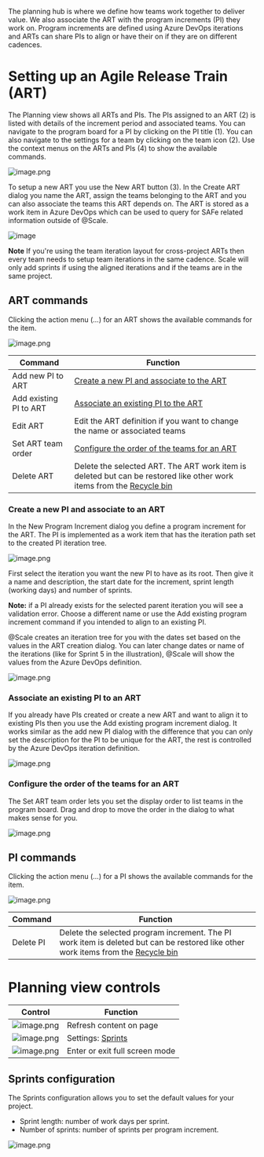 The planning hub is where we define how teams work together to deliver value. We also associate the ART with the program increments (PI) they work on. Program increments are defined using Azure DevOps iterations and ARTs can share PIs to align or have their on if they are on different cadences.

# Setting up an Agile Release Train (ART)

The Planning view shows all ARTs and PIs. The PIs assigned to an ART (2) is listed with details of the increment period and associated teams. You can navigate to the program board for a PI by clicking on the PI title (1). You can also navigate to the settings for a team by clicking on the team icon (2). Use the context menus on the ARTs and PIs (4) to show the available commands.

![image.png](/docs/.attachments/image-94b41067-9fd8-4fad-ba95-5813d50dcd33.png)

To setup a new ART you use the New ART button (3). In the Create ART dialog you name the ART, assign the teams belonging to the ART and you can also associate the teams this ART depends on. The ART is stored as a work item in Azure DevOps which can be used to query for SAFe related information outside of @Scale.

![image](https://user-images.githubusercontent.com/83336871/135080348-62ce293d-9665-4261-8b0a-7aba310b0907.png)

**Note** If you're using the team iteration layout for cross-project ARTs then every team needs to setup team iterations in the same cadence. Scale will only add sprints if using the aligned iterations and if the teams are in the same project.

## ART commands

Clicking the action menu (...) for an ART shows the available commands for the item.

![image.png](/docs/.attachments/image-3ad8e99e-3354-40e1-983c-3365da786671.png)

| **Command** | **Function** |
|---|---|
| Add new PI to ART | [Create a new PI and associate to the ART](#create-a-new-pi-and-associate-to-an-art) |
| Add existing PI to ART | [Associate an existing PI to the ART](#associate-an-existing-pi-to-an-art) |
| Edit ART | Edit the ART definition if you want to change the name or associated teams |
| Set ART team order | [Configure the order of the teams for an ART](#configure-the-order-of-the-teams-for-an-art) |
| Delete ART | Delete the selected ART. The ART work item is deleted but can be restored like other work items from the [Recycle bin](https://docs.microsoft.com/en-us/azure/devops/boards/backlogs/remove-delete-work-items?view=azure-devops#restore-or-destroy-work-items) |

### Create a new PI and associate to an ART

In the New Program Increment dialog you define a program increment for the ART. The PI is implemented as a work item that has the iteration path set to the created PI iteration tree. 

![image.png](/docs/.attachments/image-044edb7b-cc35-4fcf-9a16-a3e1ae3a4038.png)

First select the iteration you want the new PI to have as its root. Then give it a name and description, the start date for the increment, sprint length (working days) and number of sprints.

**Note:** if a PI already exists for the selected parent iteration you will see a validation error. Choose a different name or use the Add existing program increment command if you intended to align to an existing PI. 

@Scale creates an iteration tree for you with the dates set based on the values in the ART creation dialog. You can later change dates or name of the iterations (like for Sprint 5 in the illustration), @Scale will show the values from the Azure DevOps definition.

![image.png](/docs/.attachments/image-d7bc3027-cfe4-4de7-8e08-ebd0b5fb2956.png)

### Associate an existing PI to an ART

If you already have PIs created or create a new ART and want to align it to existing PIs then you use the Add existing program increment dialog. It works similar as the add new PI dialog with the difference that you can only set the description for the PI to be unique for the ART, the rest is controlled by the Azure DevOps iteration definition.

![image.png](/docs/.attachments/image-48195cbf-0ccd-480e-bf6a-f28a439340ed.png)

### Configure the order of the teams for an ART

The Set ART team order lets you set the display order to list teams in the program board. Drag and drop to move the order in the dialog to what makes sense for you.

![image.png](/docs/.attachments/image-ca5b612b-0dec-4c8a-a664-11ebfde7bcc3.png)

## PI commands

Clicking the action menu (...) for a PI shows the available commands for the item.

![image.png](/docs/.attachments/image-dd7d8bd9-652b-44ea-ab40-a682e3ff0a90.png)

| **Command** | **Function** |
|---|---|
| Delete PI | Delete the selected program increment. The PI work item is deleted but can be restored like other work items from the [Recycle bin](https://docs.microsoft.com/en-us/azure/devops/boards/backlogs/remove-delete-work-items?view=azure-devops#restore-or-destroy-work-items) |

# Planning view controls

| **Control** | **Function** |
|---|---|
| ![image.png](/docs/.attachments/image-58e02360-f706-4d54-b513-c95394e04ee9.png) | Refresh content on page |
| ![image.png](/docs/.attachments/image-4d4aeaa2-efb7-4e21-9cfc-854e997d03ce.png) | Settings: [Sprints](#sprints-configuration) |
| ![image.png](/docs/.attachments/image-9e9e362c-248f-49d9-a2b2-03962629a97c.png) | Enter or exit full screen mode |

## Sprints configuration

The Sprints configuration allows you to set the default values for your project.

* Sprint length: number of work days per sprint.
* Number of sprints: number of sprints per program increment.

![image.png](/docs/.attachments/image-01e1ba4f-9fda-41db-8512-ed3af22ce27a.png)

